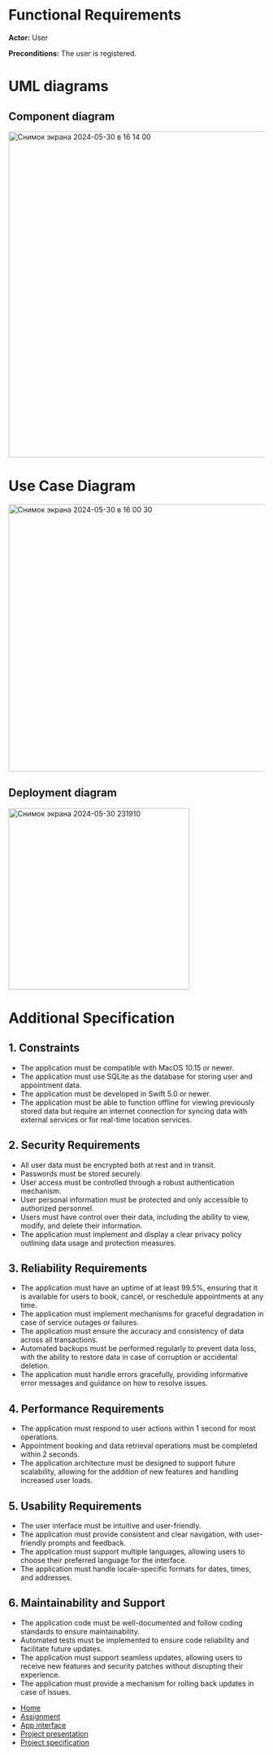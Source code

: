 # Functional Requirements
**Actor:** User

**Preconditions:** The user is registered.


# UML diagrams

## Component diagram
<img width="640" alt="Снимок экрана 2024-05-30 в 16 14 00" src="https://github.com/fpmi-tp2024/tpmp-gpd-lab10-hryakopluxi/assets/60287872/cfb7ed72-d000-433d-9057-012174756d90">

# Use Case Diagram

<img width="525" alt="Снимок экрана 2024-05-30 в 16 00 30" src="https://github.com/fpmi-tp2024/tpmp-gpd-lab10-hryakopluxi/assets/60287872/7144e873-4e4c-4351-9cfd-f3455d756ee0">

## Deployment diagram
<img width="356" alt="Снимок экрана 2024-05-30 231910" src="https://github.com/fpmi-tp2024/tpmp-gpd-lab10-hryakopluxi/assets/60287872/c84d5a51-65c3-49cb-b51e-4360fb2589db">


# Additional Specification

## 1. Constraints
- The application must be compatible with MacOS 10.15 or newer.
- The application must use SQLite as the database for storing user and appointment data.
- The application must be developed in Swift 5.0 or newer.
- The application must be able to function offline for viewing previously stored data but require an internet connection for syncing data with external services or for real-time location services.

## 2. Security Requirements
- All user data must be encrypted both at rest and in transit.
- Passwords must be stored securely.
- User access must be controlled through a robust authentication mechanism.
- User personal information must be protected and only accessible to authorized personnel.
- Users must have control over their data, including the ability to view, modify, and delete their information.
- The application must implement and display a clear privacy policy outlining data usage and protection measures.

## 3. Reliability Requirements
- The application must have an uptime of at least 99.5%, ensuring that it is available for users to book, cancel, or reschedule appointments at any time.
- The application must implement mechanisms for graceful degradation in case of service outages or failures.
- The application must ensure the accuracy and consistency of data across all transactions.
- Automated backups must be performed regularly to prevent data loss, with the ability to restore data in case of corruption or accidental deletion.
- The application must handle errors gracefully, providing informative error messages and guidance on how to resolve issues.

## 4. Performance Requirements
- The application must respond to user actions within 1 second for most operations.
- Appointment booking and data retrieval operations must be completed within 2 seconds.
- The application architecture must be designed to support future scalability, allowing for the addition of new features and handling increased user loads.

## 5. Usability Requirements
- The user interface must be intuitive and user-friendly.
- The application must provide consistent and clear navigation, with user-friendly prompts and feedback.
- The application must support multiple languages, allowing users to choose their preferred language for the interface.
- The application must handle locale-specific formats for dates, times, and addresses.

## 6. Maintainability and Support
- The application code must be well-documented and follow coding standards to ensure maintainability.
- Automated tests must be implemented to ensure code reliability and facilitate future updates.
- The application must support seamless updates, allowing users to receive new features and security patches without disrupting their experience.
- The application must provide a mechanism for rolling back updates in case of issues.


<link rel="stylesheet" href="/assets/css/style.scss">

<div class="sidebar">
    <ul>
        <li><a href="https://fpmi-tp2024.github.io/tpmp-gpd-lab10-hryakopluxi/index.html">Home</a></li>
        <li><a href="https://fpmi-tp2024.github.io/tpmp-gpd-lab10-hryakopluxi/assignment.html">Assignment</a></li>
        <li><a href="https://fpmi-tp2024.github.io/tpmp-gpd-lab10-hryakopluxi/interface.html">App interface</a></li>
        <li><a href="https://fpmi-tp2024.github.io/tpmp-gpd-lab10-hryakopluxi/presentation.html">Project presentation</a></li>
        <li><a href="https://fpmi-tp2024.github.io/tpmp-gpd-lab10-hryakopluxi/specification.html">Project specification</a></li>
    </ul>
</div>
